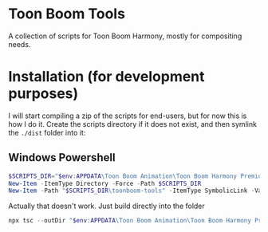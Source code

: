 # Toon Boom Tools

A collection of scripts for Toon Boom Harmony, mostly for compositing needs.

# Installation (for development purposes)

I will start compiling a zip of the scripts for end-users, but for now this is how I do it. Create the scripts directory if it does not exist, and then symlink the `./dist` folder into it:

## Windows Powershell

```powershell
$SCRIPTS_DIR="$env:APPDATA\Toon Boom Animation\Toon Boom Harmony Premium\2400-scripts"
New-Item -ItemType Directory -Force -Path $SCRIPTS_DIR
New-Item -Path "$SCRIPTS_DIR\toonboom-tools" -ItemType SymbolicLink -Value "$(Get-Location)\dist"
```

Actually that doesn't work. Just build directly into the folder

```powershell
npx tsc --outDir "$env:APPDATA\Toon Boom Animation\Toon Boom Harmony Premium\2400-scripts"
```
